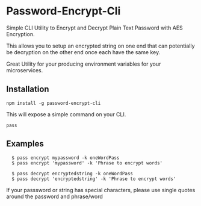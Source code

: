 # Password-Encrypt-Cli

Simple CLI Utility to Encrypt and Decrypt Plain Text Password with AES Encryption.  

This allows you to setup an encrypted string on one end that can potentially be decryption on the other end once each have the same key.

Great Utility for your producing environment variables for your microservices. 

## Installation

 ```
 npm install -g password-encrypt-cli
``` 

This will expose a simple command on your CLI.

```
pass
```

## Examples

```
  $ pass encrypt mypassword -k oneWordPass
  $ pass encrypt 'mypassword' -k 'Phrase to encrypt words' 

  $ pass decrypt encryptedstring -k oneWordPass
  $ pass decrypt 'encryptedstring' -k 'Phrase to encrypt words' 

```

If your passsword or string has special characters, please use single quotes around the password and phrase/word